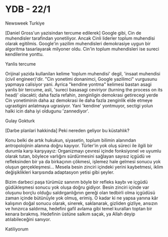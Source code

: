 # YDB - 22/1

Newsweek Turkiye

[Daniel Gross'un yazisindan tercume edilerek] Google gibi, Cin de muhendisler tarafindan yonetiliyor. Ancak Cinli liderler toplum muhendisi olarak egitilmis. Google'in yazilim muhendisleri demokrasiye uygun bir algoritma tasarlayarak milyoner oldu. Cin'in toplum muhendisleri ise sureci kendilerine yonttu.

Yanlis tercume

Orijinal yazida kullanilan kelime 'toplum muhendisi' degil, 'insaat muhendisi (civil engineer)'dir. "Cin yonetimi donanimci, Google yazilimci" vurgusunu yapmaya calisiyor yani. Ayrica "kendine yontma" kelimesi bastan asagi yanlis bir tercume, asli, 'sureci basasagi ceviriyor (turning the process on its head)' olacakti; daha fazla refahin, zenginligin demokrasi getirecegi yerde Cin yonetiminin daha az demokrasi ile daha fazla zenginlik elde etmeye ugrastigini anlatmaya ugrasiyor. Yani 'kendine' yontmuyor, sectigi yolun halki icin daha iyi oldugunu 'zannediyor'.

Gulay Gokturk

[Darbe planlari hakkinda] Peki nereden geliyor bu küstahlık?

Konu belki de artık hukukun, siyasetin, toplum bilimin alanından antropolojinin alanına doğru kayıyor. Türler'in yok oluş süreci ile ilgili bir durumla karşı karşıyayız: Organizmayı çevresi içinde fonksiyonel ve uyumlu olarak tutan, böylece varlığını sürdürmesini sağlayan sayısız içgüdü ve refleksinden bir ya da birkaçının çökmesi, işlemez hale gelmesi sonucu yok oluşun gerçekleşmesi... Mesela besin zinciri içindeki yerini kaybetmesi, iklim değişiklikleri karşısında adaptasyon yetisi gibi şeyler.

Bizim darbeci paşa türümüz sanırım böyle bir refleks kaybı ve içgüdü güdükleşmesi sonucu yok oluşa doğru gidiyor. Besin zinciri içinde var oluşunu borçlu olduğu saldırganlığının gereği olan tedbirli olma içgüdüsü zaman içinde bütünüyle yok olmuş, erimiş. O kadar ki ne yapsa yanına kâr kalışının doğal sonucu olarak, sinerek, saklanarak, gizliden gizliye, ansızın ve hınzırca saldırma, hedefini gafil avlama gibi temel kuralları toptan bir kenara bırakmış. Hedefinin üstüne salkım saçak, ya Allah deyip atılabileceğini sanıyor.

Katiliyorum

